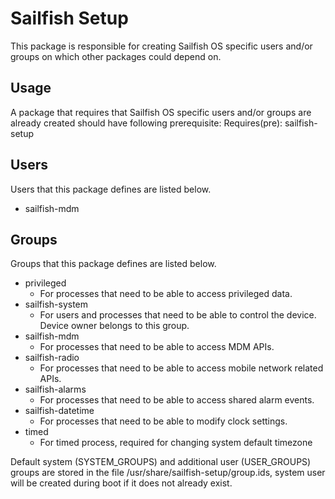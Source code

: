 Sailfish Setup
==============

This package is responsible for creating Sailfish OS specific users and/or groups on which
other packages could depend on.

Usage
-----

A package that requires that Sailfish OS specific users and/or groups are
already created should have following prerequisite:
Requires(pre): sailfish-setup

Users
-----
Users that this package defines are listed below.

- sailfish-mdm

Groups
------
Groups that this package defines are listed below.

- privileged
  - For processes that need to be able to access privileged data.
- sailfish-system
  - For users and processes that need to be able to control the device.
    Device owner belongs to this group.
- sailfish-mdm
  - For processes that need to be able to access MDM APIs.
- sailfish-radio
  - For processes that need to be able to access mobile network related APIs.
- sailfish-alarms
  - For processes that need to be able to access shared alarm events.
- sailfish-datetime
  - For processes that need to be able to modify clock settings.
- timed
  - For timed process, required for changing system default timezone

Default system (SYSTEM_GROUPS) and additional user (USER_GROUPS) groups are
stored in the file /usr/share/sailfish-setup/group.ids, system user will be created during
boot if it does not already exist.
